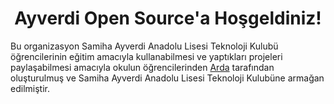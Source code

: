 <div align="center">
    <h1> Ayverdi Open Source'a Hoşgeldiniz! </h1>
</div>

Bu organizasyon Samiha Ayverdi Anadolu Lisesi Teknoloji Kulubü öğrencilerinin eğitim amacıyla kullanabilmesi ve yaptıkları projeleri paylaşabilmesi amacıyla okulun öğrencilerinden [Arda](https://www.github.com/fantalatone) tarafından oluşturulmuş ve Samiha Ayverdi Anadolu Lisesi Teknoloji Kulubüne armağan edilmiştir.